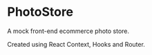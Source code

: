 # PhotoStore

A mock front-end ecommerce photo store.

Created using React Context, Hooks and Router.
